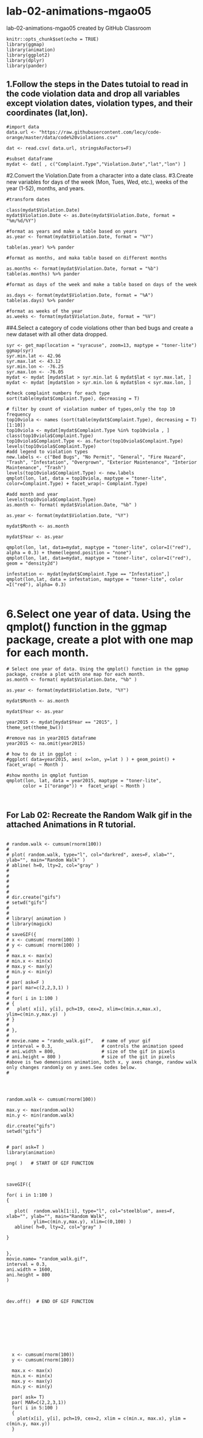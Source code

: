 # lab-02-animations-mgao05
lab-02-animations-mgao05 created by GitHub Classroom
```{r setup, include=FALSE}
knitr::opts_chunk$set(echo = TRUE)
library(ggmap)
library(animation)
library(ggplot2)
library(dplyr)
library(pander)

```

## 1.Follow the steps in the Dates tutoial to read in the code violation data and drop all variables except violation dates, violation types, and their coordinates (lat,lon).


```{r import data and drop }
#import data
data.url <- "https://raw.githubusercontent.com/lecy/code-orange/master/data/code%20violations.csv"

dat <- read.csv( data.url, stringsAsFactors=F)

#subset dataframe
mydat <- dat[ , c("Complaint.Type","Violation.Date","lat","lon") ]
```

#2.Convert the Violation.Date from a character into a date class.
#3.Create new variables for days of the week (Mon, Tues, Wed, etc.), weeks of the year (1-52), months, and years.
```{r date class}
#transform dates

class(mydat$Violation.Date)
mydat$Violation.Date <- as.Date(mydat$Violation.Date, format = "%m/%d/%Y")

#format as years and make a table based on years
as.year <- format(mydat$Violation.Date, format = "%Y")

table(as.year) %>% pander

#format as months, and maka table based on different months

as.months <- format(mydat$Violation.Date, format = "%b")
table(as.months) %>% pander

#format as days of the week and make a table based on days of the week

as.days <- format(mydat$Violation.Date, format = "%A")
table(as.days) %>% pander

#format as weeks of the year
as.weeks <- format(mydat$Violation.Date, format = "%V")
```


##4.Select a category of code violations other than bed bugs and create a new dataset with all other data dropped.

```{r Infestation  violations }
syr <- get_map(location = "syracuse", zoom=13, maptype = "toner-lite")
ggmap(syr)
syr.min.lat <- 42.96
syr.max.lat <- 43.12
syr.min.lon <- -76.25
syr.max.lon <- -76.05
mydat <- mydat [mydat$lat > syr.min.lat & mydat$lat < syr.max.lat, ]
mydat <- mydat [mydat$lon > syr.min.lon & mydat$lon < syr.max.lon, ]

#check complaint numbers for each type
sort(table(mydat$Complaint.Type), decreasing = T)

# filter by count of violation number of types,only the top 10 frequency
top10viola <- names (sort(table(mydat$Complaint.Type), decreasing = T) [1:10])
top10viola <- mydat[mydat$Complaint.Type %in% top10viola , ]
class(top10viola$Complaint.Type)
top10viola$Complaint.Type <- as.factor(top10viola$Complaint.Type)
levels(top10viola$Complaint.Type)
#add legend to violation types 
new.labels <- c("Bed Bugs", "No Permit", "General", "Fire Hazard", "Trash", "Infestation", "Overgrown", "Exterior Maintenance", "Interior Maintenance", "Trash")
levels(top10viola$Complaint.Type) <- new.labels
qmplot(lon, lat, data = top10viola, maptype = "toner-lite", color=Complaint.Type) + facet_wrap(~ Complaint.Type)

#add month and year 
levels(top10viola$Complaint.Type)
as.month <- format( mydat$Violation.Date, "%b" )

as.year <- format(mydat$Violation.Date, "%Y")

mydat$Month <- as.month

mydat$Year <- as.year

qmplot(lon, lat, data=mydat, maptype = "toner-lite", color=I("red"), alpha = 0.3) + theme(legend.position = "none")
qmplot(lon, lat, data=mydat, maptype = "toner-lite", color=I("red"), geom = "density2d")

infestation <- mydat[mydat$Complaint.Type == "Infestation",]
qmplot(lon,lat, data = infestation, maptype = "toner-lite", color =I("red"), alpha= 0.3)


```

# 6.Select one year of data. Using the qmplot() function in the ggmap package, create a plot with one map for each month.

```{r each month}
# Select one year of data. Using the qmplot() function in the ggmap package, create a plot with one map for each month.
as.month <- format( mydat$Violation.Date, "%b" )

as.year <- format(mydat$Violation.Date, "%Y")

mydat$Month <- as.month

mydat$Year <- as.year

year2015 <- mydat[mydat$Year == "2015", ]
theme_set(theme_bw())

#remove nas in year2015 dataframe
year2015 <- na.omit(year2015)

# how to do it in ggplot : 
#ggplot( data=year2015, aes( x=lon, y=lat ) ) + geom_point() + facet_wrap( ~ Month )

#show months in qmplot funtion
qmplot(lon, lat, data = year2015, maptype = "toner-lite", 
      color = I("orange")) +  facet_wrap( ~ Month )



```
## For Lab 02: Recreate the Random Walk gif in the attached Animations in R tutorial.
    

```{r random walk animation}

# random.walk <- cumsum(rnorm(100))
#   
# plot( random.walk, type="l", col="darkred", axes=F, xlab="", ylab="", main="Random Walk" )
# abline( h=0, lty=2, col="gray" )
# 
# 
# 
# 
# 
# dir.create("gifs")
# setwd("gifs")
# 
# 
# library( animation )
# library(magick)
# 
# saveGIF({
# x <- cumsum( rnorm(100) )
# y <- cumsum( rnorm(100) )
# 
# max.x <- max(x)
# min.x <- min(x)
# max.y <- max(y)
# min.y <- min(y)
# 
# par( ask=F )
# par( mar=c(2,2,3,1) )
# 
# for( i in 1:100 )
# {
#   plot( x[i], y[i], pch=19, cex=2, xlim=c(min.x,max.x), ylim=c(min.y,max.y)  )
# }
#   
# }, 
# 
# movie.name = "rando_walk.gif",   # name of your gif
# interval = 0.3,                  # controls the animation speed
# ani.width = 800,                 # size of the gif in pixels
# ani.height = 800 )               # size of the git in pixels
#above is two demensions animation, both x, y axes change, randow walk only changes randomly on y axes.See codes below.
#




random.walk <- cumsum(rnorm(100))

max.y <- max(random.walk)
min.y <- min(random.walk)

dir.create("gifs")
setwd("gifs")


# par( ask=T )
library(animation)

png( )   # START OF GIF FUNCTION



saveGIF({

for( i in 1:100 )
{
   
   plot(  random.walk[1:i], type="l", col="steelblue", axes=F, xlab="", ylab="", main="Random Walk",
          ylim=c(min.y,max.y), xlim=c(0,100) )
   abline( h=0, lty=2, col="gray" )

}


}, 
movie.name= "random_walk.gif", 
interval = 0.3,
ani.width = 1600,
ani.height = 800
)



dev.off()  # END OF GIF FUNCTION









  x <- cumsum(rnorm(100))
  y <- cumsum(rnorm(100))
  
  max.x <- max(x)
  min.x <- min(x)
  max.y <- max(y)
  min.y <- min(y)
  
  par( ask= T)
  par( MAR=C(2,2,3,1))
  for( i in 5:100 )
  {
    plot(x[i], y[i], pch=19, cex=2, xlim = c(min.x, max.x), ylim = c(min.y, max.y))
  }
  











```
